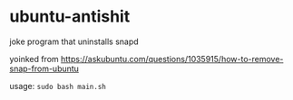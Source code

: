 # ubuntu-antishit
joke program that uninstalls snapd

yoinked from https://askubuntu.com/questions/1035915/how-to-remove-snap-from-ubuntu

usage:
`sudo bash main.sh`
